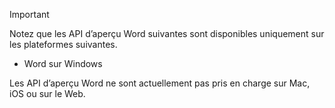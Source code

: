 > [!IMPORTANT]
> Notez que les API d’aperçu Word suivantes sont disponibles uniquement sur les plateformes suivantes.
> - Word sur Windows
>
> Les API d’aperçu Word ne sont actuellement pas pris en charge sur Mac, iOS ou sur le Web.
